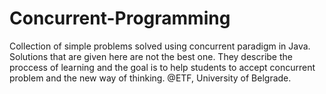 # Concurrent-Programming
Collection of simple problems solved using concurrent paradigm in Java.
Solutions that are given here are not the best one.
They describe the proccess of learning and the goal is to help students to accept concurrent problem and the new way of thinking.
@ETF, University of Belgrade.
